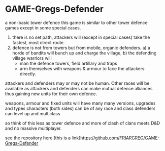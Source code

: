 # GAME-Gregs-Defender
a non-basic tower defence
this game is similar to other tower defence games except in some special cases.

1) there is no set path, attackers will (except in special cases) take the fastest, most direct route.
2) defence is not from towers but from mobile, organic defenders.
  a) a horde of bandits will bunch up and charge the village, 
  b) the defending village warriors will 
    - man the defence towers, field artillary and traps 
    - arm themselves with weapons & armour to face the attackers directly.

attackers and defenders may or may not be human. Other races will be available as attackers and defenders can make mutual defence alliances thus gaining new units for their own defence.

weapons, armour and fixed units will have many many versions, upgrades and types
characters (both sides) can be of any race and class
defenders can level up and multiclass

so think of this less as tower defence and more of clash of clans meets D&D and no massive multiplayer.

see the repository here [this is a link]https://github.com/FRIARGREG/GAME-Gregs-Defender

